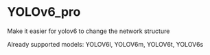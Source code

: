 # YOLOv6_pro
Make it easier for yolov6 to change the network structure

Already supported models:
YOLOV6l,
YOLOV6m,
YOLOV6t,
YOLOV6s
